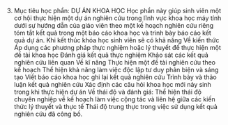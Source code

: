 3. Mục tiêu học phần: DỰ ÁN KHOA HỌC
Học phần này giúp sinh viên một cơ hội thực hiện một dự án nghiên cứu
trong lĩnh vực khoa học máy tính dưới sự hướng dẫn của giáo viên theo
một kế hoạch nghiên cứu riêng tóm tắt kết quả trong một báo cáo khoa
học và trình bày báo cáo kết quả dự án.
Khi kết thúc khóa học sinh viên sẽ có khả năng
Về kiến thức Áp dụng các phương pháp thực nghiệm hoặc lý thuyết để thực hiện một đề tài khoa học Đánh giá kết quả thực nghiệm Khảo sát các kết quả nghiên cứu liên quan
Về kĩ năng Thực hiện một đề tài nghiên cứu theo kế hoạch Thể hiện khả năng làm việc độc lập tư duy phản biện và sáng tạo Viết báo cáo khoa học ghi lại kết quả nghiên cứu Trình bày và thảo luận kết quả nghiên cứu Xác định các câu hỏi khoa học mới nảy sinh trong khi thực hiện dự án
Về thái độ và đánh giá: Thể hiện thái độ chuyên nghiệp về kế hoạch làm việc cộng tác và liên hệ giữa các kiến thức lý thuyết và thực tế Thái độ trung thực trong việc sử dụng kết quả nghiên cứu đã công bố.
